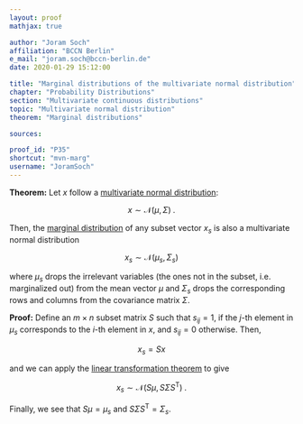 ```yaml
---
layout: proof
mathjax: true

author: "Joram Soch"
affiliation: "BCCN Berlin"
e_mail: "joram.soch@bccn-berlin.de"
date: 2020-01-29 15:12:00

title: "Marginal distributions of the multivariate normal distribution"
chapter: "Probability Distributions"
section: "Multivariate continuous distributions"
topic: "Multivariate normal distribution"
theorem: "Marginal distributions"

sources:

proof_id: "P35"
shortcut: "mvn-marg"
username: "JoramSoch"
---
```



**Theorem:** Let $x$ follow a [multivariate normal distribution](/D/mvn):

$$ \label{eq:mvn}
x \sim \mathcal{N}(\mu, \Sigma) \; .
$$

Then, the [marginal distribution](/D/md) of any subset vector $x_s$ is also a multivariate normal distribution

$$ \label{eq:mvn-marg}
x_s \sim \mathcal{N}(\mu_s, \Sigma_s)
$$

where $\mu_s$ drops the irrelevant variables (the ones not in the subset, i.e. marginalized out) from the mean vector $\mu$ and $\Sigma_s$ drops the corresponding rows and columns from the covariance matrix $\Sigma$.


**Proof:** Define an $m \times n$ subset matrix $S$ such that $s_{ij} = 1$, if the $j$-th element in $\mu_s$ corresponds to the $i$-th element in $x$, and $s_{ij} = 0$ otherwise. Then,

$$ \label{eq:xs}
x_s = S x
$$

and we can apply the [linear transformation theorem](/P/mvn-ltt) to give

$$ \label{eq:mvn-marg-qed}
x_s \sim \mathcal{N}(S \mu, S \Sigma S^\mathrm{T}) \; .
$$

Finally, we see that $S \mu = \mu_s$ and $S \Sigma S^\mathrm{T} = \Sigma_s$.